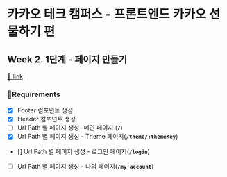 # 카카오 테크 캠퍼스 - 프론트엔드 카카오 선물하기 편

## Week 2. 1단계 - 페이지 만들기

[🔗 link](https://edu.nextstep.camp/s/hazAC9xa/ls/QzV1ncxk)

### 📝Requirements

- [x] Footer 컴포넌트 생성
- [x] Header 컴포넌트 생성
- [ ] Url Path 별 페이지 생성- 메인 페이지 (**`/`**)
- [x] Url Path 별 페이지 생성 - Theme 페이지(**`/theme/:themeKey`**)
- [] Url Path 별 페이지 생성 - 로그인 페이지(**`/login`**)
- [ ] Url Path 별 페이지 생성 - 나의 페이지(**`/my-account`**)
